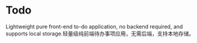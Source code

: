 # Todo
Lightweight pure front-end to-do application, no backend required, and supports local storage.轻量级纯前端待办事项应用，无需后端，支持本地存储。
